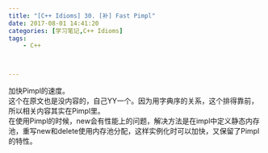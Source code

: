 ```yaml
---
title: "[C++ Idioms] 30. [补] Fast Pimpl"
date: 2017-08-01 14:41:20
categories: [学习笔记,C++ Idioms]
tags:
    - C++



---
```

加快Pimpl的速度。<!--more-->  
这个在原文也是没内容的，自己YY一个。因为用字典序的关系，这个排得靠前，所以相关内容其实在Pimpl里。  
在使用Pimpl的时候，new会有性能上的问题，解决方法是在impl中定义静态内存池，重写new和delete使用内存池分配，这样实例化时可以加快，又保留了Pimpl的特性。  
